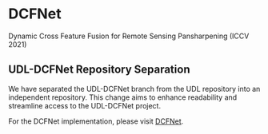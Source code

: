 # DCFNet
Dynamic Cross Feature Fusion for Remote Sensing Pansharpening (ICCV 2021)

## UDL-DCFNet Repository Separation

We have separated the UDL-DCFNet branch from the UDL repository into an independent repository. This change aims to enhance readability and streamline access to the UDL-DCFNet project.

For the DCFNet implementation, please visit [DCFNet](https://github.com/XiaoXiao-Woo/UDL/tree/UDL_DCFNet).
